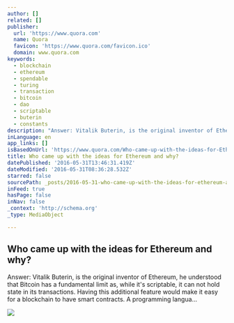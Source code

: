 ```yaml
---
author: []
related: []
publisher:
  url: 'https://www.quora.com'
  name: Quora
  favicon: 'https://www.quora.com/favicon.ico'
  domain: www.quora.com
keywords:
  - blockchain
  - ethereum
  - spendable
  - turing
  - transaction
  - bitcoin
  - dao
  - scriptable
  - buterin
  - constants
description: "Answer: Vitalik Buterin, is the original inventor of Ethereum, he understood that Bitcoin has a fundamental limit as, while it's scriptable, it can not hold state in its transactions. Having this additional feature would make it easy for a blockchain to have smart contracts. A programming langua..."
inLanguage: en
app_links: []
isBasedOnUrl: 'https://www.quora.com/Who-came-up-with-the-ideas-for-Ethereum-and-why'
title: Who came up with the ideas for Ethereum and why?
datePublished: '2016-05-31T13:46:31.419Z'
dateModified: '2016-05-31T08:36:28.532Z'
starred: false
sourcePath: _posts/2016-05-31-who-came-up-with-the-ideas-for-ethereum-and-why.md
inFeed: true
hasPage: false
inNav: false
_context: 'http://schema.org'
_type: MediaObject

---
```

<article style=""><h1>Who came up with the ideas for Ethereum and why?</h1><p>Answer: Vitalik Buterin, is the original inventor of Ethereum, he understood that Bitcoin has a fundamental limit as, while it's scriptable, it can not hold state in its transactions. Having this additional feature would make it easy for a blockchain to have smart contracts. A programming langua...</p><img src="https://qsf.is.quoracdn.net/-images.new_grid.fb_share_default.pnge6dde9cfa6e03c43.png" /></article>